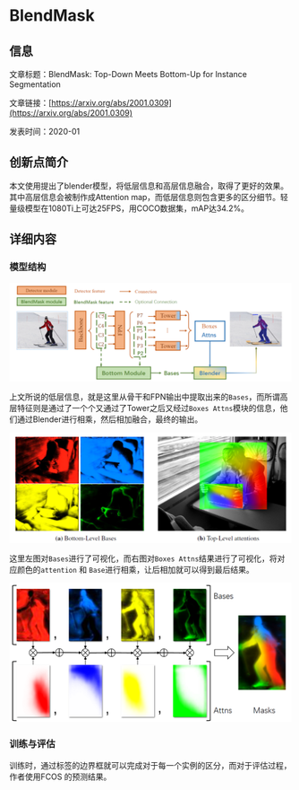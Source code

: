 # BlendMask

## 信息

文章标题：BlendMask: Top-Down Meets Bottom-Up for Instance Segmentation

文章链接：[https://arxiv.org/abs/2001.0309](https://arxiv.org/abs/2001.0309)

发表时间：2020-01


## 创新点简介
本文使用提出了blender模型，将低层信息和高层信息融合，取得了更好的效果。其中高层信息会被制作成Attention map，而低层信息则包含更多的区分细节。轻量级模型在1080Ti上可达25FPS，用COCO数据集，mAP达34.2%。


## 详细内容
### 模型结构
![](../../../img/article/2022-02-25-15-11-58.png)

上文所说的低层信息，就是这里从骨干和FPN输出中提取出来的`Bases`，而所谓高层特征则是通过了一个个又通过了Tower之后又经过`Boxes Attns`模块的信息，他们通过Blender进行相乘，然后相加融合，最终的输出。<br/>

![](../../../img/article/2022-02-25-15-18-41.png)

这里左图对`Bases`进行了可视化，而右图对`Boxes Attns`结果进行了可视化，将对应颜色的`attention` 和 `Base`进行相乘，让后相加就可以得到最后结果。<br/>

![](../../../img/article/2022-02-25-15-52-35.png)

### 训练与评估
训练时，通过标签的边界框就可以完成对于每一个实例的区分，而对于评估过程，作者使用FCOS 的预测结果。